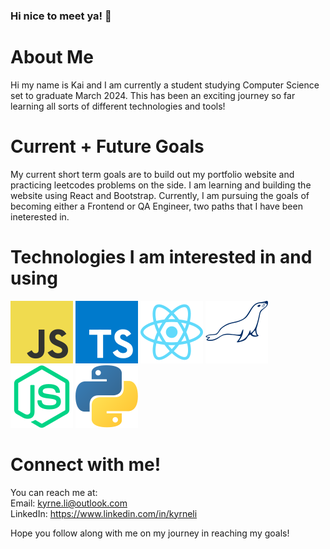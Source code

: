 ### Hi nice to meet ya! 👋

# About Me
Hi my name is Kai and I am currently a student studying Computer Science set to graduate March 2024. This has been an exciting journey so far learning all sorts of different technologies and tools! 

# Current + Future Goals
My current short term goals are to build out my portfolio website and practicing leetcodes problems on the side. I am learning and building the website using React and Bootstrap. Currently, I am pursuing the goals of becoming either a Frontend or QA Engineer, two paths that I have been ineterested in. 

# Technologies I am interested in and using
<img src="JavaScript.svg"> <img src="TypeScript.svg"> <img src="React.svg"> <img src="MariaDB.svg"> <img src="NodeJS.svg"> <img src="Python.svg">

# Connect with me!
You can reach me at: <br>
  Email: kyrne.li@outlook.com <br>
  LinkedIn: https://www.linkedin.com/in/kyrneli

Hope you follow along with me on my journey in reaching my goals!


<!--
**kais-codes/kais-codes** is a ✨ _special_ ✨ repository because its `README.md` (this file) appears on your GitHub profile.

Here are some ideas to get you started:

- 🔭 I’m currently working on ...
- 🌱 I’m currently learning ...
- 👯 I’m looking to collaborate on ...
- 🤔 I’m looking for help with ...
- 💬 Ask me about ...
- 📫 How to reach me: ...
- 😄 Pronouns: ...
- ⚡ Fun fact: ...
-->
